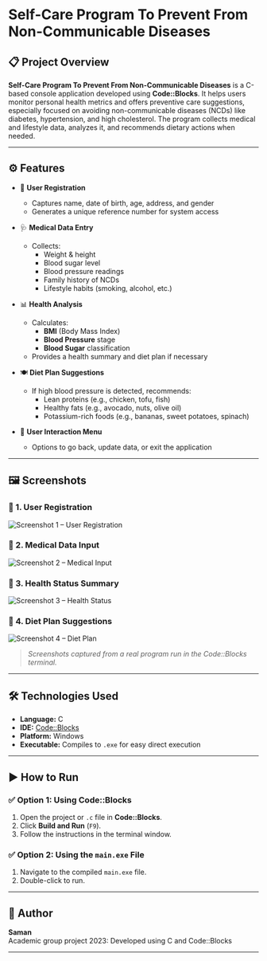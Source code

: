 # Self-Care Program To Prevent From Non-Communicable Diseases

## 📋 Project Overview

**Self-Care Program To Prevent From Non-Communicable Diseases** is a C-based console application developed using **Code::Blocks**. It helps users monitor personal health metrics and offers preventive care suggestions, especially focused on avoiding non-communicable diseases (NCDs) like diabetes, hypertension, and high cholesterol. The program collects medical and lifestyle data, analyzes it, and recommends dietary actions when needed.

---

## ⚙️ Features

- 🔐 **User Registration**
  - Captures name, date of birth, age, address, and gender
  - Generates a unique reference number for system access

- 🩺 **Medical Data Entry**
  - Collects:
    - Weight & height
    - Blood sugar level
    - Blood pressure readings
    - Family history of NCDs
    - Lifestyle habits (smoking, alcohol, etc.)

- 📊 **Health Analysis**
  - Calculates:
    - **BMI** (Body Mass Index)
    - **Blood Pressure** stage
    - **Blood Sugar** classification
  - Provides a health summary and diet plan if necessary

- 🍽️ **Diet Plan Suggestions**
  - If high blood pressure is detected, recommends:
    - Lean proteins (e.g., chicken, tofu, fish)
    - Healthy fats (e.g., avocado, nuts, olive oil)
    - Potassium-rich foods (e.g., bananas, sweet potatoes, spinach)

- 🔁 **User Interaction Menu**
  - Options to go back, update data, or exit the application

---

## 🖼️ Screenshots

### 🔹 1. User Registration
![Screenshot 1 – User Registration](./screenshots/Screenshot1.png)

### 🔹 2. Medical Data Input
![Screenshot 2 – Medical Input](./screenshots/Screenshot2.png)

### 🔹 3. Health Status Summary
![Screenshot 3 – Health Status](./screenshots/Screenshot3.png)

### 🔹 4. Diet Plan Suggestions
![Screenshot 4 – Diet Plan](./screenshots/Screenshot4.png)

> _Screenshots captured from a real program run in the Code::Blocks terminal._

---

## 🛠️ Technologies Used

- **Language:** C  
- **IDE:** [Code::Blocks](http://www.codeblocks.org/)  
- **Platform:** Windows  
- **Executable:** Compiles to `.exe` for easy direct execution

---

## ▶️ How to Run

### ✅ Option 1: Using Code::Blocks
1. Open the project or `.c` file in **Code::Blocks**.
2. Click **Build and Run** (`F9`).
3. Follow the instructions in the terminal window.

### ✅ Option 2: Using the `main.exe` File
1. Navigate to the compiled `main.exe` file.
2. Double-click to run.

---

## 👤 Author

**Saman**  
Academic group project 2023: 
Developed using C and Code::Blocks

---